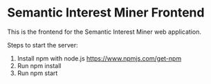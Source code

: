 # Semantic Interest Miner Frontend

This is the frontend for the Semantic Interest Miner web application.

Steps to start the server:

1. Install npm with node.js https://www.npmjs.com/get-npm
2. Run npm install
3. Run npm start